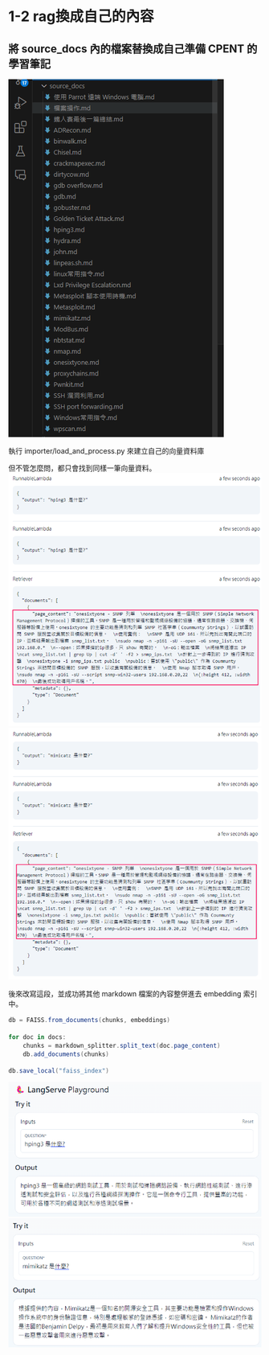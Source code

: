 # 1-2 rag換成自己的內容

## 將 source_docs 內的檔案替換成自己準備 CPENT 的學習筆記
![alt text](image-10.png)

執行 importer/load_and_process.py 來建立自己的向量資料庫

但不管怎麼問，都只會找到同樣一筆向量資料。
![alt text](image-11.png)
![alt text](image-12.png)

後來改寫這段，並成功將其他 markdown 檔案的內容整併進去 embedding 索引中。

``` csharp
db = FAISS.from_documents(chunks, embeddings)

for doc in docs:
    chunks = markdown_splitter.split_text(doc.page_content)
    db.add_documents(chunks)

db.save_local("faiss_index")
```
![alt text](image-13.png)
![alt text](image-14.png)